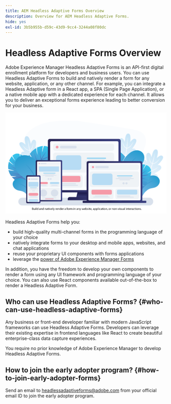 ```yaml
---
title: AEM Headless Adaptive Forms Overview
description: Overview for AEM Headless Adaptive Forms.
hide: yes
exl-id: 3b5b955b-d59c-43d9-9cc4-3244a08f80dc
---
```

# Headless Adaptive Forms Overview

Adobe Experience Manager Headless Adaptive Forms is an API-first digital enrollment platform for developers and business users. You can use Headless Adaptive Forms to build and natively render a form for any website, application, or any other channel. For example, you can integrate a Headless Adaptive form in a React app, a SPA (Single Page Application), or a native mobile app with a dedicated experience for each channel.  It allows you to deliver an exceptional forms experience leading to better conversion for your business. 

![Build and natively render a form in any website, an application, or non-visual inteactions](/help/assets/headless-forms-for-any-device.png)

Headless Adaptive Forms help you:

* build high-quality multi-channel forms in the programming language of your choice 
* natively integrate forms to your desktop and mobile apps, websites, and chat applications 
* reuse your proprietary UI components with forms applications 
* leverage the [power of Adobe Experience Manager Forms](https://experienceleague.adobe.com/docs/experience-manager-65/forms/getting-started/introduction-aem-forms.html)

In addition, you have the freedom to develop your own components to render a form using any UI framework and programming language of your choice. You can also use React components available out-of-the-box to render a Headless Adaptive Form.

## Who can use Headless Adaptive Forms? {#who-can-use-headless-adaptive-forms}
 
Any business or front-end developer familiar with modern JavaScript frameworks can use Headless Adaptive Forms. Developers can leverage their existing expertise in frontend languages like React to create beautiful enterprise-class data capture experiences. 

You require no prior knowledge of Adobe Experience Manager to develop Headless Adaptive Forms.

## How to join the early adopter program? {#how-to-join-early-adopter-forms}

Send an email to [headlessadaptiveforms@adobe.com](mailto:someone@example.com) from your official email ID to join the early adopter program.
